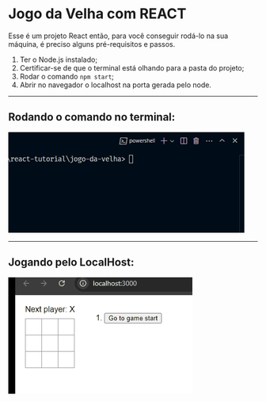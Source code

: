 # Jogo da Velha com REACT


Esse é um projeto React então, para você conseguir rodá-lo na sua máquina, é preciso alguns pré-requisitos e passos.


1. Ter o Node.js instalado;
2. Certificar-se de que o terminal está olhando para a pasta do projeto;
3. Rodar o comando `npm start`;
4. Abrir no navegador o localhost na porta gerada pelo node.

---

## Rodando o comando no terminal:

<img src="Animação-do-terminal.gif" alt="Animação rodando o comando npm no terminal">

---

## Jogando pelo LocalHost:

<img src="Animação-do-jogo.gif" alt="Exemplo de como o jogo funciona">
